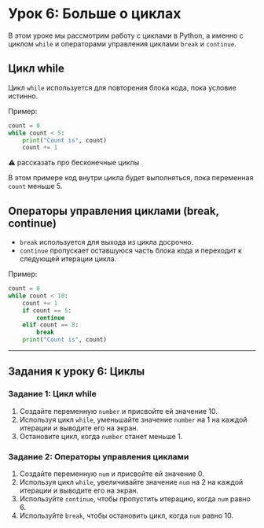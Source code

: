 # Урок 6: Больше о циклах

В этом уроке мы рассмотрим работу с циклами в Python, а именно с циклом `while` и операторами управления циклами `break` и `continue`.

## Цикл while

Цикл `while` используется для повторения блока кода, пока условие истинно.

Пример:
```python
count = 0
while count < 5:
    print("Count is", count)
    count += 1
```
⚠️ рассказать про бесконечные циклы

В этом примере код внутри цикла будет выполняться, пока переменная `count` меньше 5.

## Операторы управления циклами (break, continue)

- `break` используется для выхода из цикла досрочно.
- `continue` пропускает оставшуюся часть блока кода и переходит к следующей итерации цикла.

Пример:
```python
count = 0
while count < 10:
    count += 1
    if count == 5:
        continue
    elif count == 8:
        break
    print("Count is", count)
```

---

## Задания к уроку 6: Циклы

### Задание 1: Цикл while

1. Создайте переменную `number` и присвойте ей значение 10.
2. Используя цикл `while`, уменьшайте значение `number` на 1 на каждой итерации и выводите его на экран.
3. Остановите цикл, когда `number` станет меньше 1.

### Задание 2: Операторы управления циклами

1. Создайте переменную `num` и присвойте ей значение 0.
2. Используя цикл `while`, увеличивайте значение `num` на 2 на каждой итерации и выводите его на экран.
3. Используйте `continue`, чтобы пропустить итерацию, когда `num` равно 6.
4. Используйте `break`, чтобы остановить цикл, когда `num` равно 10.


